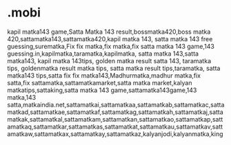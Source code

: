 # .mobi
kapil matka143 game,Satta Matka 143 result,bossmatka420,boss matka 420,sattamatka143,sattamatka420,kapil matka 143, satta matka 143 free guessing,surematka,Fix fix matka,fix matka,fix satta matka 143 game,143 guessing.in,kapilmatka,taramatka,kapilmatka, satta matka 143,satta matka143, kapil matka 143tips, golden matka result satta 143, taramatka tips, goldenmatka result matka tips, satta matka result tips,taramatka, satta matka143 tips,satta fix fix matka143,Madhurmatka,madhur matka,fix satta,fix sattamatka,sattamatkamarket,satta matka market,kalyan matkatips,sattaking,satta matka 143 game,sattamatka143game,143 matka,143 satta,matkaindia.net,sattamatkai,sattamatkaa,sattamatkab,sattamatkac,sattamatkad,sattamatkae,sattamatkaf,sattamatkag,sattamatkah,sattamatkaj,sattamatkak,sattamatkal,sattamatkam,sattamatkan,sattamatkao,sattamatkap,sattamatkaq,sattamatkar,sattamatkas,sattamatkat,sattamatkau,sattamatkav,sattamatkaw,sattamatkax,sattamatkay,sattamatkaz,kalyanjodi,kalyanmatka,king

